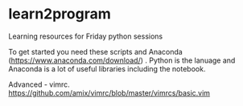 # learn2program
Learning resources for Friday python sessions

To get started you need these scripts and Anaconda (https://www.anaconda.com/download/) . Python is the lanuage and Anaconda is a lot of useful libraries including the notebook. 

Advanced - vimrc.
https://github.com/amix/vimrc/blob/master/vimrcs/basic.vim
